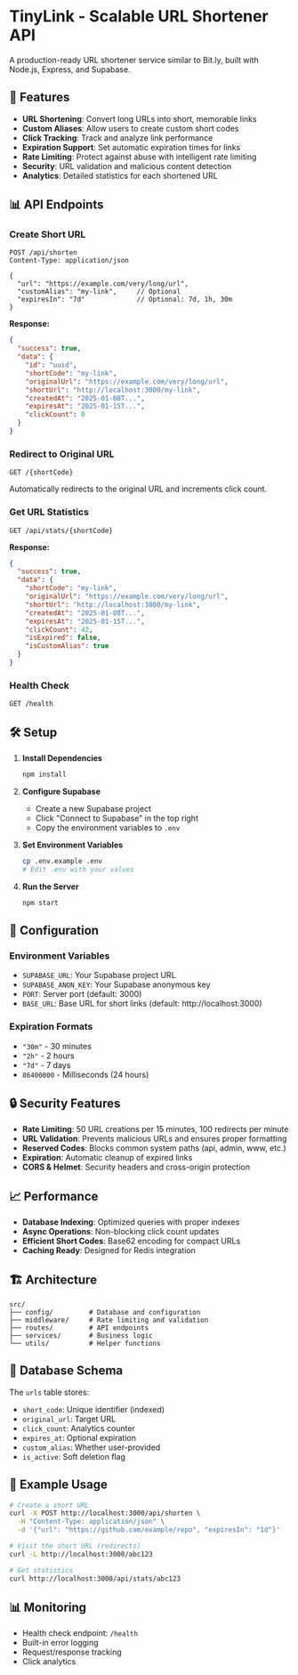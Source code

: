 # TinyLink - Scalable URL Shortener API

A production-ready URL shortener service similar to Bit.ly, built with Node.js, Express, and Supabase.

## 🚀 Features

- **URL Shortening**: Convert long URLs into short, memorable links
- **Custom Aliases**: Allow users to create custom short codes
- **Click Tracking**: Track and analyze link performance
- **Expiration Support**: Set automatic expiration times for links
- **Rate Limiting**: Protect against abuse with intelligent rate limiting
- **Security**: URL validation and malicious content detection
- **Analytics**: Detailed statistics for each shortened URL

## 📊 API Endpoints

### Create Short URL
```http
POST /api/shorten
Content-Type: application/json

{
  "url": "https://example.com/very/long/url",
  "customAlias": "my-link",     // Optional
  "expiresIn": "7d"             // Optional: 7d, 1h, 30m
}
```

**Response:**
```json
{
  "success": true,
  "data": {
    "id": "uuid",
    "shortCode": "my-link",
    "originalUrl": "https://example.com/very/long/url",
    "shortUrl": "http://localhost:3000/my-link",
    "createdAt": "2025-01-08T...",
    "expiresAt": "2025-01-15T...",
    "clickCount": 0
  }
}
```

### Redirect to Original URL
```http
GET /{shortCode}
```
Automatically redirects to the original URL and increments click count.

### Get URL Statistics
```http
GET /api/stats/{shortCode}
```

**Response:**
```json
{
  "success": true,
  "data": {
    "shortCode": "my-link",
    "originalUrl": "https://example.com/very/long/url",
    "shortUrl": "http://localhost:3000/my-link",
    "createdAt": "2025-01-08T...",
    "expiresAt": "2025-01-15T...",
    "clickCount": 42,
    "isExpired": false,
    "isCustomAlias": true
  }
}
```

### Health Check
```http
GET /health
```

## 🛠️ Setup

1. **Install Dependencies**
   ```bash
   npm install
   ```

2. **Configure Supabase**
   - Create a new Supabase project
   - Click "Connect to Supabase" in the top right
   - Copy the environment variables to `.env`

3. **Set Environment Variables**
   ```bash
   cp .env.example .env
   # Edit .env with your values
   ```

4. **Run the Server**
   ```bash
   npm start
   ```

## 🔧 Configuration

### Environment Variables

- `SUPABASE_URL`: Your Supabase project URL
- `SUPABASE_ANON_KEY`: Your Supabase anonymous key
- `PORT`: Server port (default: 3000)
- `BASE_URL`: Base URL for short links (default: http://localhost:3000)

### Expiration Formats

- `"30m"` - 30 minutes
- `"2h"` - 2 hours  
- `"7d"` - 7 days
- `86400000` - Milliseconds (24 hours)

## 🔒 Security Features

- **Rate Limiting**: 50 URL creations per 15 minutes, 100 redirects per minute
- **URL Validation**: Prevents malicious URLs and ensures proper formatting
- **Reserved Codes**: Blocks common system paths (api, admin, www, etc.)
- **Expiration**: Automatic cleanup of expired links
- **CORS & Helmet**: Security headers and cross-origin protection

## 📈 Performance

- **Database Indexing**: Optimized queries with proper indexes
- **Async Operations**: Non-blocking click count updates
- **Efficient Short Codes**: Base62 encoding for compact URLs
- **Caching Ready**: Designed for Redis integration

## 🏗️ Architecture

```
src/
├── config/         # Database and configuration
├── middleware/     # Rate limiting and validation
├── routes/         # API endpoints
├── services/       # Business logic
└── utils/          # Helper functions
```

## 🔄 Database Schema

The `urls` table stores:
- `short_code`: Unique identifier (indexed)
- `original_url`: Target URL
- `click_count`: Analytics counter
- `expires_at`: Optional expiration
- `custom_alias`: Whether user-provided
- `is_active`: Soft deletion flag

## 📝 Example Usage

```bash
# Create a short URL
curl -X POST http://localhost:3000/api/shorten \
  -H "Content-Type: application/json" \
  -d '{"url": "https://github.com/example/repo", "expiresIn": "1d"}'

# Visit the short URL (redirects)
curl -L http://localhost:3000/abc123

# Get statistics
curl http://localhost:3000/api/stats/abc123
```

## 📊 Monitoring

- Health check endpoint: `/health`
- Built-in error logging
- Request/response tracking
- Click analytics
